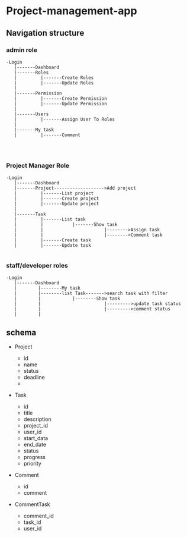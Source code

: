 # Project-management-app


## Navigation structure
### admin role
```
-Login
   |-------Dashboard
   |-------Roles 
   |         |-------Create Roles
   |         |-------Update Roles
   |
   |-------Permission
   |         |-------Create Permission
   |         |-------Update Permission
   |
   |-------Users
   |         |-------Assign User To Roles
   |
   |-------My task
   |         |-------Comment
             

             
```
### Project Manager Role
```
-Login 
   |-------Dashboard
   |-------Project------------------->Add project
   |         |-------List project
   |         |-------Create project
   |         |-------Update project
   |
   |-------Task
   |         |-------List task 
   |         |           |-------Show task
   |         |                       |-------->Assign task
   |         |                       |-------->Comment task     
   |         |-------Create task
   |         |-------Update task     
   
```

### staff/developer roles
```
-Login
   |-------Dashboard
   |        |--------My task
   |        |--------list Task------->search task with filter
   |        |            |--------Show task
   |        |                        |--------->update task status
   |        |                        |--------->comment status
   |        |          
```

## schema
* Project
   - id
   - name
   - status 
   - deadline
   - 

* Task
   - id
   - title
   - description
   - project_id
   - user_id
   - start_data
   - end_date
   - status
   - progress
   - priority

* Comment
   - id
   - comment

* CommentTask
   - comment_id
   - task_id
   - user_id
